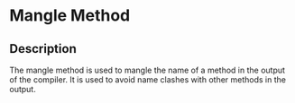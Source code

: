 # Mangle Method

## Description

The mangle method is used to mangle the name of a method in the output of the compiler. It is used to avoid name clashes with other methods in the output.
